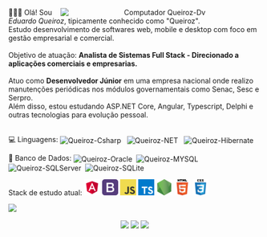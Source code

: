 <div align="center"> 

<img src="https://raw.githubusercontent.com/MicaelliMedeiros/micaellimedeiros/master/image/computer-illustration.png" min-width="400px" max-width="400px" width="400px" align="right" alt="Computador Queiroz-Dv">

<p align="left"> 
👨🏾‍💻 Olá! Sou <i>Eduardo Queiroz</i>, tipicamente conhecido como "Queiroz".<br> 
 Estudo desenvolvimento de softwares web, mobile e desktop com foco em gestão empresarial e comercial.&nbsp;<br><br>
 Objetivo de atuação: <strong>Analista de Sistemas Full Stack - Direcionado a aplicações comerciais e empresarias.</strong><br><br> 
  Atuo como <strong>Desenvolvedor Júnior</strong> em uma empresa nacional onde realizo manutenções periódicas nos módulos governamentais como Senac, Sesc e Serpro. 
 <br >Além disso, estou estudando ASP.NET Core, Angular, Typescript, Delphi e outras tecnologias para evolução pessoal. <br>&nbsp;

</p>

<p align="left">
    💻 Linguagens:
  <img align="center" alt="Queiroz-Csharp" src="https://img.shields.io/badge/C%23-239120?style=for-the-badge&logo=c-sharp&logoColor=white"> &nbsp;
  <img align="center" alt="Queiroz-NET" src="https://img.shields.io/badge/.NET-5C2D91?style=for-the-badge&logo=.net&logoColor=white"> &nbsp;
  <img align="center" alt="Queiroz-Hibernate" src="https://img.shields.io/badge/Hibernate-59666C?style=for-the-badge&logo=Hibernate&logoColor=white" />
</p>


<p align="left">
    💾 Banco de Dados: 
  <img align="center" alt="Queiroz-Oracle" src="https://img.shields.io/badge/Oracle-F80000?style=for-the-badge&logo=Oracle&logoColor=white">&nbsp;
  <img align="center" alt="Queiroz-MYSQL" src="https://img.shields.io/badge/MySQL-00000F?style=for-the-badge&logo=mysql&logoColor=white">&nbsp;
  <img align="center" alt="Queiroz-SQLServer" src="https://img.shields.io/badge/Microsoft_SQL_Server-CC2927?style=for-the-badge&logo=microsoft-sql-       server&logoColor=white">&nbsp;
  <img align="center" alt="Queiroz-SQLite" src="https://img.shields.io/badge/SQLite-07405E?style=for-the-badge&logo=sqlite&logoColor=white">
</p>


<p align="left">
   Stack de estudo atual: 
  <code><img height="32" src="https://raw.githubusercontent.com/github/explore/80688e429a7d4ef2fca1e82350fe8e3517d3494d/topics/angular/angular.png" alt="Angular"/></code>
  <code><img height="32" src="https://raw.githubusercontent.com/github/explore/80688e429a7d4ef2fca1e82350fe8e3517d3494d/topics/bootstrap/bootstrap.png" alt="Bootstrap"/></code>
  <code><img height="32" src="https://raw.githubusercontent.com/github/explore/80688e429a7d4ef2fca1e82350fe8e3517d3494d/topics/javascript/javascript.png" alt="Javascript"/></code>
<code><img height="32" src="https://raw.githubusercontent.com/github/explore/80688e429a7d4ef2fca1e82350fe8e3517d3494d/topics/typescript/typescript.png" alt="Typescript"/></code>
<code><img height="32" src="https://raw.githubusercontent.com/github/explore/80688e429a7d4ef2fca1e82350fe8e3517d3494d/topics/nodejs/nodejs.png" alt="Nodejs"/></code>
<code><img height="32" src="https://raw.githubusercontent.com/github/explore/80688e429a7d4ef2fca1e82350fe8e3517d3494d/topics/html/html.png" alt="HTML5"/></code>
<code><img height="32" src="https://raw.githubusercontent.com/github/explore/80688e429a7d4ef2fca1e82350fe8e3517d3494d/topics/css/css.png" alt="CSS"/></code>
</p>


<p align="left">
  <a href="#" alt="Linkedin">
  <img src="https://img.shields.io/badge/-Linkedin-0e76a8?style=flat-square&logo=Linkedin&logoColor=white&link=[Eduardo-Queiroz](https://www.linkedin.com/in/eduardoqueirozdev/)" /></a>
</p>  
<p align="center">
  <img height="50%" width="auto" src ="https://github-readme-stats.vercel.app/api?username=Queiroz-Dv&show_icons=true&count_private=true&theme=dark&hide_border=true&hide=issues,contribs&bg_color=00000000">
  <img height="50%" width="auto" src ="https://github-readme-stats.vercel.app/api/top-langs/?username=Queiroz-Dv&layout=compact&hide_border=true&theme=darcula&bg_color=00000000&langs_count=10&hide=jupyter%20notebook,tex,css,php">
  <img src ="https://github-readme-streak-stats.herokuapp.com?user=Queiroz-Dv&theme=dark&hide_border=true&background=FFFFFF00">
  <br>
  <br>
</p>

